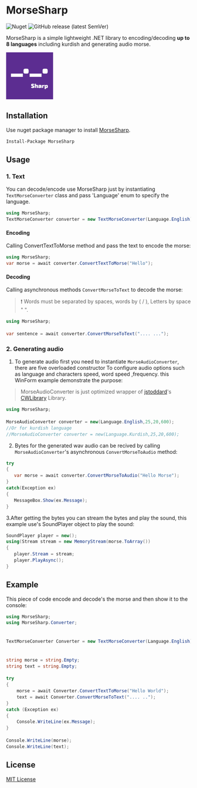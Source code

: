 # MorseSharp
![Nuget](https://img.shields.io/nuget/dt/MorseSharp?logo=nuget)
![GitHub release (latest SemVer)](https://img.shields.io/github/v/release/p6laris/MorseSharp)

MorseSharp is a simple lightweight .NET library to encoding/decoding  **up to 8 languages** including kurdish and generating audio morse.

![alt text](https://github.com/p6laris/MorseSharp/blob/master/MorseSharp.png?raw=true)

## Installation
Use nuget package manager to install [MorseSharp](https://www.nuget.org/packages/MorseSharp).
```bash
Install-Package MorseSharp
```
## Usage
### 1. Text
You can decode/encode use MorseSharp just by instantiating `TextMorseConverter` class and pass 'Language' enum to specify the language.

```C#
using MorseSharp;
TextMorseConverter converter = new TextMorseConverter(Language.English);
```

#### Encoding
Calling ConvertTextToMorse method and pass the text to encode the morse:

```C#
using MorseSharp;
var morse = await converter.ConvertTextToMorse("Hello");
```


#### Decoding
Calling asynchronous methods `ConvertMorseToText` to decode the morse:
 > :exclamation: Words must be separated by spaces, words by ( / ), Letters by space " ".

```C#
using MorseSharp;

var sentence = await converter.ConvertMorseToText(".... ...");
```

### 2. Generating audio
1. To generate audio first you need to instantiate ``MorseAudioConverter``, there are five overloaded constructor
To configure audio options such as language and characters speed, word speed ,frequency. this WinForm example demonstrate the purpose:
> MorseAudioConverter is just optimized wrapper of [jstoddard](https://github.com/jstoddard)'s [CWLibrary](https://github.com/jstoddard/CWLibrary) Library.
```C#
using MorseSharp;

MorseAudioConverter converter = new(Language.English,25,20,600);
//Or for kurdish language
//MorseAudioConverter converter = new(Language.Kurdish,25,20,600);

```
2. Bytes for the generated wav audio can be recived by calling ``MorseAudioConverter``'s asynchronous ``ConvertMorseToAudio`` method:
```C#
try
{
   var morse = await converter.ConvertMorseToAudio("Hello Morse");
}
catch(Exception ex)
{
   MessageBox.Show(ex.Message);
}
```
3.After getting the bytes you can stream the bytes and play the sound, this example use's SoundPlayer object to play the sound:
```C#
SoundPlayer player = new();
using(Stream stream = new MemoryStream(morse.ToArray())
{
   player.Stream = stream;
   player.PlayAsync();
}
```
## Example 
This piece of code encode and decode's the morse and then show it to the console:
```C#
using MorseSharp;
using MorseSharp.Converter;


TextMorseConverter Converter = new TextMorseConverter(Language.English);


string morse = string.Empty;
string text = string.Empty;

try
{
    morse = await Converter.ConvertTextToMorse("Hello World");
    text = await Converter.ConvertMorseToText(".... ..");
}
catch (Exception ex)
{
    Console.WriteLine(ex.Message);
}

Console.WriteLine(morse);
Console.WriteLine(text);
```

## License
[MIT License](LICENSE)

